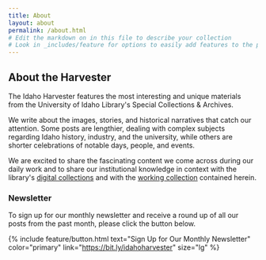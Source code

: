 ```yaml
---
title: About
layout: about
permalink: /about.html
# Edit the markdown on in this file to describe your collection
# Look in _includes/feature for options to easily add features to the page
---
```



## About the Harvester

The Idaho Harvester features the most interesting and unique materials from the University of Idaho Library's Special Collections & Archives. 

We write about the images, stories, and historical narratives that catch our attention. Some posts are lengthier, dealing with complex subjects regarding Idaho history, industry, and the university, while others are shorter celebrations of notable days, people, and events. 

We are excited to share the fascinating content we come across during our daily work and to share our institutional knowledge in context with the library's [digital collections](https://www.lib.uidaho.edu/digital/) and with the [working collection](/collection/browse.html) contained herein.   

### Newsletter

To sign up for our monthly newsletter and receive a round up of all our posts from the past month, please click the button below. 

{% include feature/button.html text="Sign Up for Our Monthly Newsletter" color="primary" link="https://bit.ly/idahoharvester" size="lg" %}